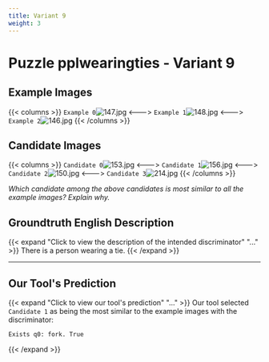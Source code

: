 ```yaml
---
title: Variant 9
weight: 3
---
```


# Puzzle pplwearingties - Variant 9

## Example Images
{{< columns >}}
`Example 0`![147.jpg](/natscene-data/images/147.jpg)
<--->
`Example 1`![148.jpg](/natscene-data/images/148.jpg)
<--->
`Example 2`![146.jpg](/natscene-data/images/146.jpg)
{{< /columns >}}

## Candidate Images
{{< columns >}}
`Candidate 0`![153.jpg](/natscene-data/images/153.jpg)
<--->
`Candidate 1`![156.jpg](/natscene-data/images/156.jpg)
<--->
`Candidate 2`![150.jpg](/natscene-data/images/150.jpg)
<--->
`Candidate 3`![214.jpg](/natscene-data/images/214.jpg)
{{< /columns >}}

*Which candidate among the above candidates is most similar to all the example images? Explain why.*

## Groundtruth English Description

{{< expand "Click to view the description of the intended discriminator" "..." >}}
There is a person wearing a tie.
{{< /expand >}}

---



## Our Tool's Prediction

{{< expand "Click to view our tool's prediction" "..." >}}
Our tool selected `Candidate 1` as being the most similar to the example images with the discriminator:
```plaintext
Exists q0: fork. True
```
{{< /expand >}}

